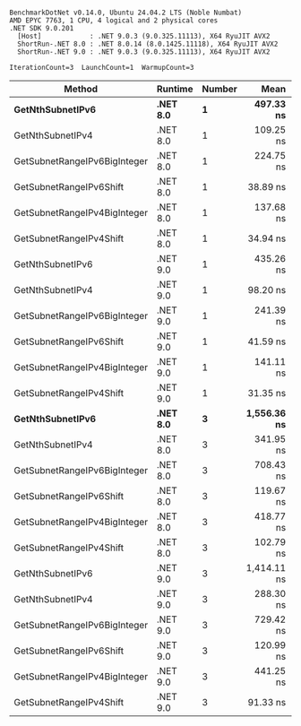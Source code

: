```

BenchmarkDotNet v0.14.0, Ubuntu 24.04.2 LTS (Noble Numbat)
AMD EPYC 7763, 1 CPU, 4 logical and 2 physical cores
.NET SDK 9.0.201
  [Host]            : .NET 9.0.3 (9.0.325.11113), X64 RyuJIT AVX2
  ShortRun-.NET 8.0 : .NET 8.0.14 (8.0.1425.11118), X64 RyuJIT AVX2
  ShortRun-.NET 9.0 : .NET 9.0.3 (9.0.325.11113), X64 RyuJIT AVX2

IterationCount=3  LaunchCount=1  WarmupCount=3  

```
| Method                       | Runtime  | Number | Mean        | Error      | StdDev    | Min         | Max         | Gen0   | Allocated |
|----------------------------- |--------- |------- |------------:|-----------:|----------:|------------:|------------:|-------:|----------:|
| **GetNthSubnetIPv6**             | **.NET 8.0** | **1**      |   **497.33 ns** |  **60.492 ns** |  **3.316 ns** |   **493.63 ns** |   **500.02 ns** | **0.0410** |     **696 B** |
| GetNthSubnetIPv4             | .NET 8.0 | 1      |   109.25 ns |   5.194 ns |  0.285 ns |   108.97 ns |   109.54 ns | 0.0095 |     160 B |
| GetSubnetRangeIPv6BigInteger | .NET 8.0 | 1      |   224.75 ns |   6.408 ns |  0.351 ns |   224.35 ns |   225.00 ns | 0.0257 |     432 B |
| GetSubnetRangeIPv6Shift      | .NET 8.0 | 1      |    38.89 ns |  12.098 ns |  0.663 ns |    38.44 ns |    39.65 ns | 0.0095 |     160 B |
| GetSubnetRangeIPv4BigInteger | .NET 8.0 | 1      |   137.68 ns |   7.382 ns |  0.405 ns |   137.23 ns |   138.03 ns | 0.0124 |     208 B |
| GetSubnetRangeIPv4Shift      | .NET 8.0 | 1      |    34.94 ns |   2.792 ns |  0.153 ns |    34.81 ns |    35.11 ns | 0.0105 |     176 B |
| GetNthSubnetIPv6             | .NET 9.0 | 1      |   435.26 ns |  64.454 ns |  3.533 ns |   431.27 ns |   437.99 ns | 0.0381 |     640 B |
| GetNthSubnetIPv4             | .NET 9.0 | 1      |    98.20 ns |   7.630 ns |  0.418 ns |    97.74 ns |    98.56 ns | 0.0095 |     160 B |
| GetSubnetRangeIPv6BigInteger | .NET 9.0 | 1      |   241.39 ns |  40.969 ns |  2.246 ns |   239.55 ns |   243.89 ns | 0.0257 |     432 B |
| GetSubnetRangeIPv6Shift      | .NET 9.0 | 1      |    41.59 ns |  10.188 ns |  0.558 ns |    40.94 ns |    41.93 ns | 0.0095 |     160 B |
| GetSubnetRangeIPv4BigInteger | .NET 9.0 | 1      |   141.11 ns |  10.380 ns |  0.569 ns |   140.47 ns |   141.57 ns | 0.0124 |     208 B |
| GetSubnetRangeIPv4Shift      | .NET 9.0 | 1      |    31.35 ns |  11.703 ns |  0.641 ns |    30.71 ns |    31.99 ns | 0.0105 |     176 B |
| **GetNthSubnetIPv6**             | **.NET 8.0** | **3**      | **1,556.36 ns** |  **99.793 ns** |  **5.470 ns** | **1,552.70 ns** | **1,562.64 ns** | **0.1278** |    **2168 B** |
| GetNthSubnetIPv4             | .NET 8.0 | 3      |   341.95 ns |  27.118 ns |  1.486 ns |   340.24 ns |   342.92 ns | 0.0286 |     480 B |
| GetSubnetRangeIPv6BigInteger | .NET 8.0 | 3      |   708.43 ns | 374.968 ns | 20.553 ns |   694.78 ns |   732.07 ns | 0.0772 |    1296 B |
| GetSubnetRangeIPv6Shift      | .NET 8.0 | 3      |   119.67 ns |  24.191 ns |  1.326 ns |   118.76 ns |   121.19 ns | 0.0286 |     480 B |
| GetSubnetRangeIPv4BigInteger | .NET 8.0 | 3      |   418.77 ns |  39.361 ns |  2.157 ns |   416.78 ns |   421.06 ns | 0.0372 |     624 B |
| GetSubnetRangeIPv4Shift      | .NET 8.0 | 3      |   102.79 ns |  18.411 ns |  1.009 ns |   101.77 ns |   103.79 ns | 0.0315 |     528 B |
| GetNthSubnetIPv6             | .NET 9.0 | 3      | 1,414.11 ns |  31.907 ns |  1.749 ns | 1,412.71 ns | 1,416.07 ns | 0.1183 |    2000 B |
| GetNthSubnetIPv4             | .NET 9.0 | 3      |   288.30 ns |  17.304 ns |  0.949 ns |   287.23 ns |   289.01 ns | 0.0286 |     480 B |
| GetSubnetRangeIPv6BigInteger | .NET 9.0 | 3      |   729.42 ns | 111.186 ns |  6.095 ns |   724.47 ns |   736.23 ns | 0.0772 |    1296 B |
| GetSubnetRangeIPv6Shift      | .NET 9.0 | 3      |   120.99 ns |  16.960 ns |  0.930 ns |   120.36 ns |   122.06 ns | 0.0286 |     480 B |
| GetSubnetRangeIPv4BigInteger | .NET 9.0 | 3      |   441.25 ns |  25.117 ns |  1.377 ns |   439.75 ns |   442.45 ns | 0.0372 |     624 B |
| GetSubnetRangeIPv4Shift      | .NET 9.0 | 3      |    91.33 ns |  14.338 ns |  0.786 ns |    90.78 ns |    92.23 ns | 0.0315 |     528 B |
